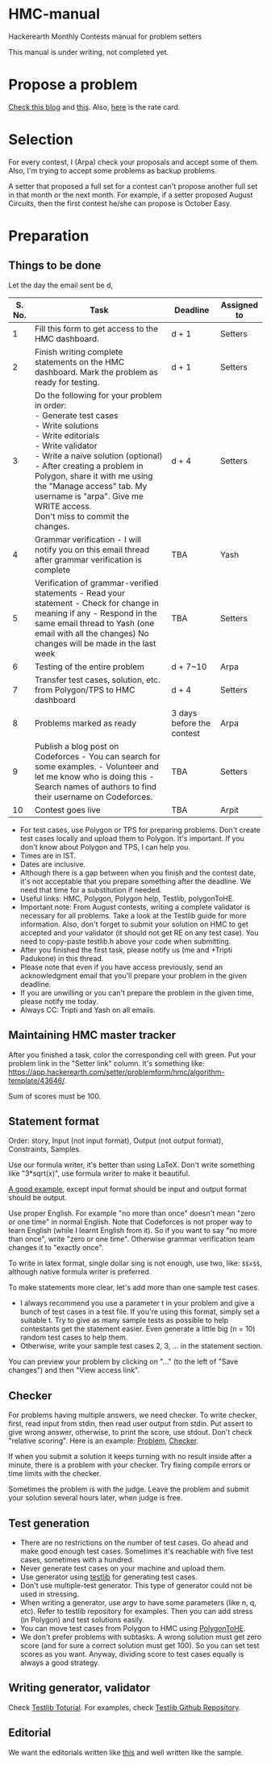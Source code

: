 # HMC-manual
Hackerearth Monthly Contests manual for problem setters

This manual is under writing, not completed yet.

# Propose a problem
[Check this blog](https://codeforces.com/blog/entry/73839) and [this](https://docs.google.com/document/d/1zD2imtOyX4fCFCg_5Yf5Va1Y5KV1494trFgkty_E1wM/edit#heading=h.o69k3hsgdlqi).
Also, [here](https://help.hackerearth.com/hc/en-us/articles/900002483366-HMCs-rate-card-programming-questions-only-) is the rate card.

# Selection
For every contest, I (Arpa) check your proposals and accept some of them. Also, I'm trying to accept some problems as backup problems.

A setter that proposed a full set for a contest can't propose another full set in that month or the next month. For example, if a setter proposed August Circuits, then the first contest he/she can propose is October Easy.

# Preparation
## Things to be done
Let the day the email sent be d, 

| S. No. | Task                                                                                                                                                                                                                                                                                                                                                                                                                                                                                               | Deadline    | Assigned to |
|--------|----------------------------------------------------------------------------------------------------------------------------------------------------------------------------------------------------------------------------------------------------------------------------------------------------------------------------------------------------------------------------------------------------------------------------------------------------------------------------------------------------|-------------|-------------|
| 1      | Fill this form to get access to the HMC dashboard.                                                                                                                                                                                                                                                                                                                                                                                                                                                 | d + 1      | Setters     |
| 2      | Finish writing complete statements on the HMC dashboard. Mark the problem as ready for testing.                                                                                                                                                                                                                                                                                                                                                                                                    | d + 1      | Setters     |
| 3      | Do the following for your problem in order: <br>- Generate test cases <br>- Write solutions <br>- Write editorials <br>- Write validator <br>- Write a naive solution (optional)  <br>- After creating a problem in Polygon, share it with me using the "Manage access" tab. My username is "arpa". Give me WRITE access. <br> Don't miss to commit the changes. | d + 4   | Setters     |
| 4      | Grammar verification - I will notify you on this email thread after grammar verification is complete                                                                                                                                                                                                                                                                                                                                                                                               | TBA         | Yash        |
| 5      | Verification of grammar-verified statements - Read your statement - Check for change in meaning if any - Respond in the same email thread to Yash (one email with all the changes) No changes will be made in the last week                                                                                                                                                                                                                                                                            | TBA         | Setters     |
| 6      | Testing of the entire problem                                                                                                                                                                                                                                                                                                                                                                                                                                                                      | d + 7~10 | Arpa        |
| 7      | Transfer test cases, solution, etc. from Polygon/TPS to HMC dashboard                                                                                                                                                                                                                                                                                                                                                                                                                              | d + 4      | Setters     |
| 8      | Problems marked as ready                                                                                                                                                                                                                                                                                                                                                                                                                                                                           | 3 days  before the contest      | Arpa        |
| 9      | Publish a blog post on Codeforces - You can search for some examples. - Volunteer and let me know who is doing this - Search names of authors to find their username on Codeforces.                                                                                                                                                                                                                                                                                                                | TBA         | Setters     |
| 10     | Contest goes live                                                                                                                                                                                                                                                                                                                                                                                                                                                                                  | TBA         | Arpit       |

* For test cases, use Polygon or TPS for preparing problems. Don't create test cases locally and upload them to Polygon. It's important. If you don't know about Polygon and TPS, I can help you.
* Times are in IST.
* Dates are inclusive.
* Although there is a gap between when you finish and the contest date, it's not acceptable that you prepare something after the deadline. We need that time for a substitution if needed.
* Useful links: HMC, Polygon, Polygon help, Testlib, polygonToHE.
* Important note: From August contests, writing a complete validator is necessary for all problems. Take a look at the Testlib guide for more information. Also, don't forget to submit your solution on HMC to get accepted and your validator (it should not get RE on any test case). You need to copy-paste testlib.h above your code when submitting.
* After you finished the first task, please notify us (me and +Tripti Padukone) in this thread.
* Please note that even if you have access previously, send an acknowledgment email that you'll prepare your problem in the given deadline.
* If you are unwilling or you can't prepare the problem in the given time, please notify me today.
* Always CC: Tripti and Yash on all emails.

## Maintaining HMC master tracker
After you finished a task, color the corresponding cell with green. Put your problem link in the "Setter link" column. It's something like: https://app.hackerearth.com/setter/problemform/hmc/algorithm-template/43646/.

Sum of scores must be 100.

## Statement format
Order: story, Input (not input format), Output (not output format), Constraints, Samples.

Use our formula writer, it's better than using LaTeX. Don't write something like  "3\*sqrt(x)", use formula writer to make it beautiful.

[A good example](https://www.hackerearth.com/practice/algorithms/greedy/basics-of-greedy-algorithms/practice-problems/algorithm/xor-subsequence-2-d972bf76/), except input format should be input and output format should be output.

Use proper English. For example "no more than once" doesn't mean "zero or one time" in normal English. Note that Codeforces is not proper way to learn English (while I learnt English from it). So if you want to say "no more than once", write "zero or one time". Otherwise grammar verification team changes it to "exactly once".

To write in latex format, single dollar sing is not enough, use two, like: `$$x$$`, although native formula writer is preferred. 

To make statements more clear, let's add more than one sample test cases.
* I always recommend you use a parameter t in your problem and give a bunch of test cases in a test file. If you're using this format, simply set a suitable t. Try to give as many sample tests as possible to help contestants get the statement easier. Even generate a little big (n = 10) random test cases to help them.
* Otherwise, write your sample test cases 2, 3, ... in the statement section.

You can preview your problem by clicking on "..." (to the left of "Save changes") and then "View access link".


## Checker
For problems having multiple answers, we need checker. To write checker, first, read input from stdin, then read user output from stdin. Put assert to give wrong answer, otherwise, to print the score, use stdout.
Don't check "relative scoring". 
Here is an example: [Problem](https://www.hackerearth.com/problem/approximate/fractions-sequence-b183b02a/), [Checker](https://github.com/ar-pa/HMC-manual/blob/main/sample-checker.cpp).

If when you submit a solution it keeps turning with no result inside after a minute, there is a problem with your checker. Try fixing compile errors or time limits with the checker.

Sometimes the problem is with the judge. Leave the problem and submit your solution several hours later, when judge is free.

## Test generation
* There are no restrictions on the number of test cases. Go ahead and make good enough test cases. Sometimes it's reachable with five test cases, sometimes with a hundred.
* Never generate test cases on your machine and upload them.
* Use generator using [testlib](http://codeforces.com/testlib) for generating test cases.
* Don't use multiple-test generator. This type of generator could not be used in stressing.
* When writing a generator, use argv to have some parameters (like n, q, etc). Refer to testlib repository for examples. Then you can add stress (in Polygon) and test solutions easily.
* You can move test cases from Polygon to HMC using [PolygonToHE](https://github.com/ar-pa/polygonToHE).
* We don't prefer problems with subtasks. A wrong solution must get zero score (and for sure a correct solution must get 100). So you can set test scores as you want. Anyway, dividing score to test cases equally is always a good strategy.

## Writing generator, validator
Check [Testlib Toturial](codeforces.com/testlib). For examples, check [Testlib Github Repository](https://github.com/MikeMirzayanov/testlib).

## Editorial
We want the editorials written like [this](https://docs.google.com/document/d/17HCQbvIAAliqHB3920QkjaIjLcinSw9_-K83dx6LEJU/edit) and well written like the sample.
